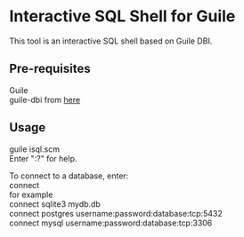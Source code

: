 Interactive SQL Shell for Guile
===============================

This tool is an interactive SQL shell based on Guile DBI.

Pre-requisites
--------------

Guile  
guile-dbi from [here](https://github.com/opencog/guile-dbi)

Usage
-----

guile isql.scm  
Enter ":?" for help.

To connect to a database, enter:  
connect <dbtype> <guile dbi database connection string>  
for example  
connect sqlite3 mydb.db  
connect postgres username:password:database:tcp:5432  
connect mysql username:password:database:tcp:3306  
